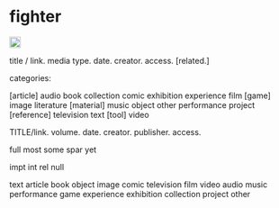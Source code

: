 # fighter


<!-- PROJECT 1 -->

<p> <a href="" target="_blank"> </a> </p>

<img src="vectors/.svg" height="20" /> 


title / link. media type. date. creator. access. [related.]


categories:

[article]
audio
book
collection
comic
exhibition
experience
film
[game]
image
literature
[material]
music
object
other
performance
project
[reference]
television
text
[tool]
video


<!-- PROJECT 2 -->

TITLE/link. volume. date. creator. publisher. access.

full
most
some
spar
yet

impt
int
rel
null

text
article
book
object
image
comic
television
film
video
audio
music
performance
game
experience
exhibition
collection
project
other








